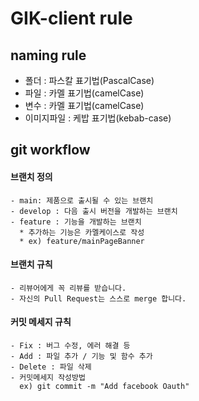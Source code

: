 # GIK-client rule

## naming rule
  - 폴더 : 파스칼 표기법(PascalCase)
  - 파일 : 카멜 표기법(camelCase)
  - 변수 : 카멜 표기법(camelCase)
  - 이미지파일 : 케밥 표기법(kebab-case)

## git workflow
  #### 브랜치 정의
    - main: 제품으로 출시될 수 있는 브랜치
    - develop : 다음 출시 버전을 개발하는 브랜치
    - feature : 기능을 개발하는 브랜치
      * 추가하는 기능은 카멜케이스로 작성 
      * ex) feature/mainPageBanner
  #### 브랜치 규칙
    - 리뷰어에게 꼭 리뷰를 받습니다.
    - 자신의 Pull Request는 스스로 merge 합니다.
  #### 커밋 메세지 규칙
    - Fix : 버그 수정, 에러 해결 등
    - Add : 파일 추가 / 기능 및 함수 추가
    - Delete : 파일 삭제
    - 커밋메세지 작성방법
      ex) git commit -m "Add facebook Oauth"
